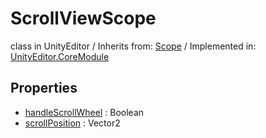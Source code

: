 # ScrollViewScope
class in UnityEditor
 / Inherits from: <a href="https://docs.unity3d.com/6000.0/Documentation/ScriptReference/Scope.html">Scope</a> / Implemented in: <a href="https://docs.unity3d.com/6000.0/Documentation/ScriptReference/UnityEditor.CoreModule.html">UnityEditor.CoreModule</a>

## Properties
- <a href="https://docs.unity3d.com/6000.0/Documentation/ScriptReference/ScrollViewScope-handleScrollWheel.html">handleScrollWheel</a> : Boolean
- <a href="https://docs.unity3d.com/6000.0/Documentation/ScriptReference/ScrollViewScope-scrollPosition.html">scrollPosition</a> : Vector2
